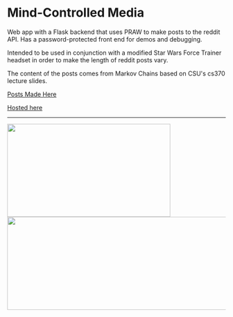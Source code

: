 # Mind-Controlled Media

Web app with a Flask backend that uses PRAW to make posts to the reddit API. Has a password-protected front end for demos and debugging.

Intended to be used in conjunction with a modified Star Wars Force Trainer headset in order to make the length of reddit posts vary.

The content of the posts comes from Markov Chains based on CSU's cs370 lecture slides.

[Posts Made Here](https://www.reddit.com/user/quality-content-bot/)

[Hosted here](https://mind-control-csu.herokuapp.com/)

---

  <img src="https://user-images.githubusercontent.com/43427035/80314288-d6240c00-87ad-11ea-8222-bbfdb71a0a2f.png" width="376" height="215">

  <img src="https://user-images.githubusercontent.com/43427035/80314297-f227ad80-87ad-11ea-9b74-37dfa2018cc3.png" width="735" height="215">
